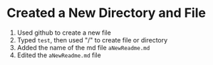 # Created a New Directory and File
1. Used github to create a new file
2. Typed `test`, then used "/" to create file or directory
3. Added the name of the md file `aNewReadme.md`
4. Edited the `aNewReadme.md` file
